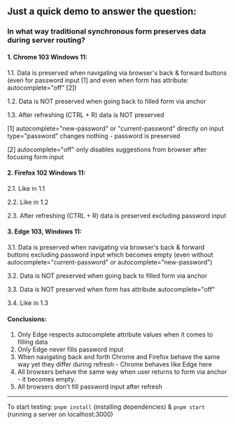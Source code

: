 ## Just a quick demo to answer the question:

### In what way traditional synchronous form preserves data during server routing?

#### 1. Chrome 103 Windows 11:

1.1. Data is preserved when navigating via browser's back & forward buttons (even for password input [1] and even when form has attribute: autocomplete="off" [2])

1.2. Data is NOT preserved when going back to filled form via anchor

1.3. After refreshing (CTRL + R) data is NOT preserved

[1] autocomplete="new-password" or "current-password" directly on input type="password" changes nothing - password is preserved

[2] autocomplete="off" only disables suggestions from browser after focusing form input

#### 2. Firefox 102 Windows 11:

2.1. Like in 1.1

2.2. Like in 1.2

2.3. After refreshing (CTRL + R) data is preserved excluding password input

#### 3. Edge 103, Windows 11:

3.1. Data is preserved when navigating via browser's back & forward buttons excluding password input which becomes empty (even without autocomplete="current-password" or autocomplete="new-password")

3.2. Data is NOT preserved when going back to filled form via anchor

3.3. Data is NOT preserved when form has attribute autocomplete="off"

3.4. Like in 1.3

#### Conclusions:

1. Only Edge respects autocomplete attribute values when it comes to filling data
2. Only Edge never fills password input
3. When navigating back and forth Chrome and Firefox behave the same way yet they differ during refresh - Chrome behaves like Edge here
4. All browsers behave the same way when user returns to form via anchor - it becomes empty.
5. All browsers don't fill password input after refresh

---

To start testing: `pnpm install` (installing dependencies) & `pnpm start` (running a server on localhost:3000)

